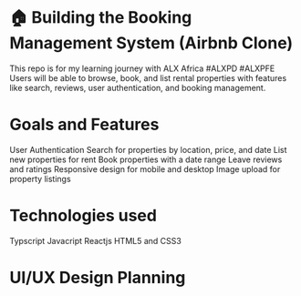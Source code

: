 # 🏠 Building the Booking Management System (Airbnb Clone)

This repo is for my learning journey with ALX Africa #ALXPD #ALXPFE
Users will be able to browse, book, and list rental properties with features like search, reviews, user authentication, and booking management.

# Goals and Features
User Authentication 
Search for properties by location, price, and date
List new properties for rent
Book properties with a date range
Leave reviews and ratings
Responsive design for mobile and desktop
Image upload for property listings

# Technologies used

Typscript
Javacript
Reactjs
HTML5 and CSS3

# UI/UX Design Planning


